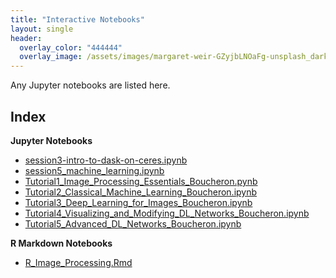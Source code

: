 ```yaml
---
title: "Interactive Notebooks"
layout: single
header:
  overlay_color: "444444"
  overlay_image: /assets/images/margaret-weir-GZyjbLNOaFg-unsplash_dark.jpg
---
```


Any Jupyter notebooks are listed here.

## Index

**Jupyter Notebooks**

* [session3-intro-to-dask-on-ceres.ipynb](http://geospatial.101workbook.org/tutorials/session3-intro-to-python-dask-on-ceres.ipynb)
* [session5_machine_learning.ipynb](http://geospatial.101workbook.org/tutorials/session5_machine_learning.ipynb)
* [Tutorial1_Image_Processing_Essentials_Boucheron.pynb](http://geospatial.101workbook.org/tutorials/Tutorial1_Image_Processing_Essentials_Boucheron.ipynb)
* [Tutorial2_Classical_Machine_Learning_Boucheron.ipynb](http://geospatial.101workbook.org/tutorials/Tutorial2_Classical_Machine_Learning_Boucheron.ipynb)
* [Tutorial3_Deep_Learning_for_Images_Boucheron.ipynb](http://geospatial.101workbook.org/tutorials/Tutorial3_Deep_Learning_for_Images_Boucheron.ipynb)
* [Tutorial4_Visualizing_and_Modifying_DL_Networks_Boucheron.ipynb](http://geospatial.101workbook.org/tutorials/Tutorial4_Visualizing_and_Modifying_DL_Networks_Boucheron.ipynb)
* [Tutorial5_Advanced_DL_Networks_Boucheron.ipynb](http://geospatial.101workbook.org/tutorials/Tutorial5_Advanced_DL_Networks_Boucheron.ipynb)

**R Markdown Notebooks**

* [R_Image_Processing.Rmd](http://geospatial.101workbook.org/Workshops/R_Image_Processing.Rmd)
